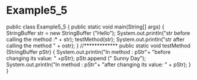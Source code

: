 # Example5_5
public class Example5_5 { public static void main(String[] args) { StringBuffer str = new StringBuffer ("Hello"); System.out.println("str before calling the method :* + str); testMethod(str); System.out.println("str after calling the method " + ostr); } //************* public static void testMethod (StringBuffer pStr) { System.out.printin("In method : pStr"+ "before changing its value: " +pStr); pStr.append (" Sunny Day"); System.out.println("In method : pStr"+ "after changing its value: " + pStr); } }
